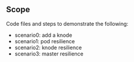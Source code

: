 ## Scope
Code files and steps to demonstrate the following:
* scenario0: add a knode
* scenario1: pod resilience 
* scenario2: knode resilience 
* scenario3: master resilience 
